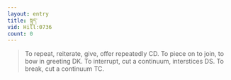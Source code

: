 ```yaml
---
layout: entry
title: སྟུད་
vid: Hill:0736
count: 0
---
```

> To repeat, reiterate, give, offer repeatedly CD\. To piece on to join, to bow in greeting DK\. To interrupt, cut a continuum, interstices DS\. To break, cut a continuum TC\.



